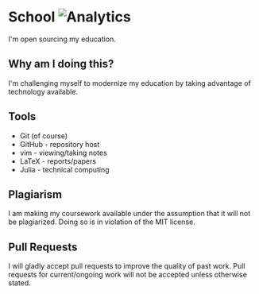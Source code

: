 # School ![Analytics](https://ga-beacon.appspot.com/UA-34529482-6/school/readme?pixel)

I'm open sourcing my education.

## Why am I doing this?

I'm challenging myself to modernize my education by taking advantage of
technology available.

## Tools

* Git (of course)
* GitHub - repository host
* vim - viewing/taking notes
* LaTeX - reports/papers
* Julia - technical computing

## Plagiarism

I am making my coursework available under the assumption that it will not be
plagiarized. Doing so is in violation of the MIT license.

## Pull Requests

I will gladly accept pull requests to improve the quality of past work. Pull
requests for current/ongoing work will not be accepted unless otherwise stated.
